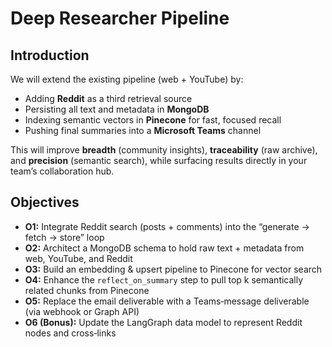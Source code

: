 # Deep Researcher Pipeline

## Introduction
We will extend the existing pipeline (web + YouTube) by:
- Adding **Reddit** as a third retrieval source  
- Persisting all text and metadata in **MongoDB**  
- Indexing semantic vectors in **Pinecone** for fast, focused recall  
- Pushing final summaries into a **Microsoft Teams** channel  

This will improve **breadth** (community insights), **traceability** (raw archive), and **precision** (semantic search), while surfacing results directly in your team’s collaboration hub.

## Objectives
- **O1:** Integrate Reddit search (posts + comments) into the “generate → fetch → store” loop  
- **O2:** Architect a MongoDB schema to hold raw text + metadata from web, YouTube, and Reddit  
- **O3:** Build an embedding & upsert pipeline to Pinecone for vector search  
- **O4:** Enhance the `reflect_on_summary` step to pull top k semantically related chunks from Pinecone  
- **O5:** Replace the email deliverable with a Teams‑message deliverable (via webhook or Graph API)  
- **O6 (Bonus):** Update the LangGraph data model to represent Reddit nodes and cross‑links  
